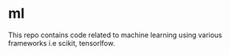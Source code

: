 # ml

This repo contains code related to machine learning using various frameworks i.e scikit, tensorlfow.
